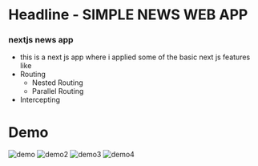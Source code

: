 # Headline - SIMPLE NEWS WEB APP

### nextjs news app

- this is a next js app where i applied some of the basic next js features like
- Routing
  - Nested Routing
  - Parallel Routing
- Intercepting

# Demo

![demo](https://github.com/SolomonMuhyeY/Headline/assets/132606059/7d225fa5-5c80-4484-b23c-61569f023579)
![demo2](https://github.com/SolomonMuhyeY/Headline/assets/132606059/3afa9ad0-9d2c-4873-8a31-21299b03a622)
![demo3](https://github.com/SolomonMuhyeY/Headline/assets/132606059/8d9fe799-0427-41d8-9ae7-24afe624a422)
![demo4](https://github.com/SolomonMuhyeY/Headline/assets/132606059/43291565-b2ff-44df-9648-d64c2bee37c3)
